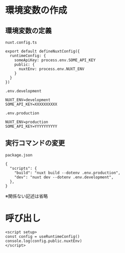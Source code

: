 # 環境変数の作成

## 環境変数の定義

```
nuxt.config.ts

export default defineNuxtConfig({
  runtimeConfig: {
    someApiKey: process.env.SOME_API_KEY
    public: {
      nuxtEnv: process.env.NUXT_ENV
    }
  }
})
```

```
.env.development

NUXT_ENV=development
SOME_API_KEY=XXXXXXXXXX
```

```
.env.production

NUXT_ENV=production
SOME_API_KEY=YYYYYYYYYY
```


## 実行コマンドの変更

```
package.json

{
  "scripts": {
    "build": "nuxt build --dotenv .env.production",
    "dev": "nuxt dev --dotenv .env.development",
  },
}
```
※関係ない記述は省略


# 呼び出し

```
<script setup>
const config = useRuntimeConfig()
console.log(config.public.nuxtEnv)
</script>
```